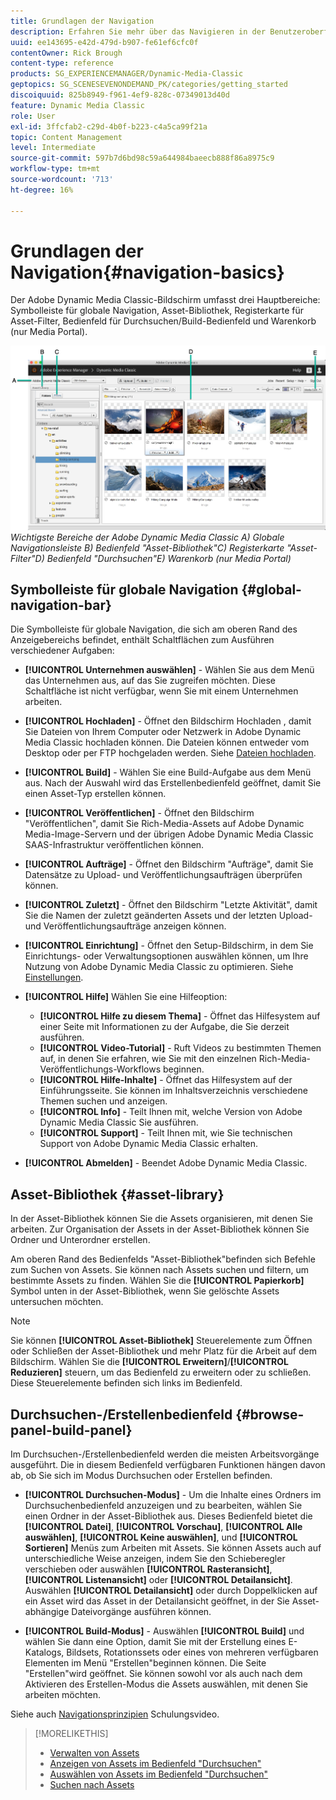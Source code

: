 ```yaml
---
title: Grundlagen der Navigation
description: Erfahren Sie mehr über das Navigieren in der Benutzeroberfläche von Adobe Dynamic Media Classic.
uuid: ee143695-e42d-479d-b907-fe61ef6cfc0f
contentOwner: Rick Brough
content-type: reference
products: SG_EXPERIENCEMANAGER/Dynamic-Media-Classic
geptopics: SG_SCENESEVENONDEMAND_PK/categories/getting_started
discoiquuid: 825b8949-f961-4ef9-828c-07349013d40d
feature: Dynamic Media Classic
role: User
exl-id: 3ffcfab2-c29d-4b0f-b223-c4a5ca99f21a
topic: Content Management
level: Intermediate
source-git-commit: 597b7d6bd98c59a644984baeecb888f86a8975c9
workflow-type: tm+mt
source-wordcount: '713'
ht-degree: 16%

---
```


# Grundlagen der Navigation{#navigation-basics}

Der Adobe Dynamic Media Classic-Bildschirm umfasst drei Hauptbereiche: Symbolleiste für globale Navigation, Asset-Bibliothek, Registerkarte für Asset-Filter, Bedienfeld für Durchsuchen/Build-Bedienfeld und Warenkorb (nur Media Portal).

![Navigationsprinzipien](/help/using/assets/gs_navigation_basics_popup_popup.png)
*Wichtigste Bereiche der Adobe Dynamic Media Classic*
*A) Globale Navigationsleiste B) Bedienfeld &quot;Asset-Bibliothek&quot;C) Registerkarte &quot;Asset-Filter&quot;D) Bedienfeld &quot;Durchsuchen&quot;E) Warenkorb (nur Media Portal)*

## Symbolleiste für globale Navigation {#global-navigation-bar}

Die Symbolleiste für globale Navigation, die sich am oberen Rand des Anzeigebereichs befindet, enthält Schaltflächen zum Ausführen verschiedener Aufgaben:

* **[!UICONTROL Unternehmen auswählen]** - Wählen Sie aus dem Menü das Unternehmen aus, auf das Sie zugreifen möchten. Diese Schaltfläche ist nicht verfügbar, wenn Sie mit einem Unternehmen arbeiten.

* **[!UICONTROL Hochladen]** - Öffnet den Bildschirm Hochladen , damit Sie Dateien von Ihrem Computer oder Netzwerk in Adobe Dynamic Media Classic hochladen können. Die Dateien können entweder vom Desktop oder per FTP hochgeladen werden. Siehe [Dateien hochladen](/help/using/uploading-files.md).

* **[!UICONTROL Build]** - Wählen Sie eine Build-Aufgabe aus dem Menü aus. Nach der Auswahl wird das Erstellenbedienfeld geöffnet, damit Sie einen Asset-Typ erstellen können.

* **[!UICONTROL Veröffentlichen]** - Öffnet den Bildschirm &quot;Veröffentlichen&quot;, damit Sie Rich-Media-Assets auf Adobe Dynamic Media-Image-Servern und der übrigen Adobe Dynamic Media Classic SAAS-Infrastruktur veröffentlichen können.

* **[!UICONTROL Aufträge]** - Öffnet den Bildschirm &quot;Aufträge&quot;, damit Sie Datensätze zu Upload- und Veröffentlichungsaufträgen überprüfen können.

* **[!UICONTROL Zuletzt]** - Öffnet den Bildschirm &quot;Letzte Aktivität&quot;, damit Sie die Namen der zuletzt geänderten Assets und der letzten Upload- und Veröffentlichungsaufträge anzeigen können.

* **[!UICONTROL Einrichtung]** - Öffnet den Setup-Bildschirm, in dem Sie Einrichtungs- oder Verwaltungsoptionen auswählen können, um Ihre Nutzung von Adobe Dynamic Media Classic zu optimieren. Siehe [Einstellungen](/help/using/setup-basics.md).

* **[!UICONTROL Hilfe]** Wählen Sie eine Hilfeoption:

   * **[!UICONTROL Hilfe zu diesem Thema]** - Öffnet das Hilfesystem auf einer Seite mit Informationen zu der Aufgabe, die Sie derzeit ausführen.
   * **[!UICONTROL Video-Tutorial]** - Ruft Videos zu bestimmten Themen auf, in denen Sie erfahren, wie Sie mit den einzelnen Rich-Media-Veröffentlichungs-Workflows beginnen.
   * **[!UICONTROL Hilfe-Inhalte]** - Öffnet das Hilfesystem auf der Einführungsseite. Sie können im Inhaltsverzeichnis verschiedene Themen suchen und anzeigen.
   * **[!UICONTROL Info]** - Teilt Ihnen mit, welche Version von Adobe Dynamic Media Classic Sie ausführen.
   * **[!UICONTROL Support]** - Teilt Ihnen mit, wie Sie technischen Support von Adobe Dynamic Media Classic erhalten.

* **[!UICONTROL Abmelden]** - Beendet Adobe Dynamic Media Classic.

## Asset-Bibliothek {#asset-library}

In der Asset-Bibliothek können Sie die Assets organisieren, mit denen Sie arbeiten. Zur Organisation der Assets in der Asset-Bibliothek können Sie Ordner und Unterordner erstellen.

Am oberen Rand des Bedienfelds &quot;Asset-Bibliothek&quot;befinden sich Befehle zum Suchen von Assets. Sie können nach Assets suchen und filtern, um bestimmte Assets zu finden. Wählen Sie die **[!UICONTROL Papierkorb]** Symbol unten in der Asset-Bibliothek, wenn Sie gelöschte Assets untersuchen möchten.

>[!NOTE]
>
>Sie können **[!UICONTROL Asset-Bibliothek]** Steuerelemente zum Öffnen oder Schließen der Asset-Bibliothek und mehr Platz für die Arbeit auf dem Bildschirm. Wählen Sie die **[!UICONTROL Erweitern]**/**[!UICONTROL Reduzieren]** steuern, um das Bedienfeld zu erweitern oder zu schließen. Diese Steuerelemente befinden sich links im Bedienfeld.

## Durchsuchen-/Erstellenbedienfeld {#browse-panel-build-panel}

Im Durchsuchen-/Erstellenbedienfeld werden die meisten Arbeitsvorgänge ausgeführt. Die in diesem Bedienfeld verfügbaren Funktionen hängen davon ab, ob Sie sich im Modus Durchsuchen oder Erstellen befinden.

* **[!UICONTROL Durchsuchen-Modus]** - Um die Inhalte eines Ordners im Durchsuchenbedienfeld anzuzeigen und zu bearbeiten, wählen Sie einen Ordner in der Asset-Bibliothek aus. Dieses Bedienfeld bietet die **[!UICONTROL Datei]**, **[!UICONTROL Vorschau]**, **[!UICONTROL Alle auswählen]**, **[!UICONTROL Keine auswählen]**, und **[!UICONTROL Sortieren]** Menüs zum Arbeiten mit Assets. Sie können Assets auch auf unterschiedliche Weise anzeigen, indem Sie den Schieberegler verschieben oder auswählen **[!UICONTROL Rasteransicht]**, **[!UICONTROL Listenansicht]** oder **[!UICONTROL Detailansicht]**. Auswählen **[!UICONTROL Detailansicht]** oder durch Doppelklicken auf ein Asset wird das Asset in der Detailansicht geöffnet, in der Sie Asset-abhängige Dateivorgänge ausführen können.

* **[!UICONTROL Build-Modus]** - Auswählen **[!UICONTROL Build]** und wählen Sie dann eine Option, damit Sie mit der Erstellung eines E-Katalogs, Bildsets, Rotationssets oder eines von mehreren verfügbaren Elementen im Menü &quot;Erstellen&quot;beginnen können. Die Seite &quot;Erstellen&quot;wird geöffnet. Sie können sowohl vor als auch nach dem Aktivieren des Erstellen-Modus die Assets auswählen, mit denen Sie arbeiten möchten.

Siehe auch [Navigationsprinzipien](https://s7d5.scene7.com/s7viewers/html5/VideoViewer.html?videoserverurl=https://s7d5.scene7.com/is/content/&amp;emailurl=https://s7d5.scene7.com/s7/emailFriend&amp;serverUrl=https://s7d5.scene7.com/is/image/&amp;config=Scene7SharedAssets/Universal_HTML5_Video&amp;contenturl=https://s7d5.scene7.com/skins/&amp;asset=S7tutorials/571_Navigation%20Basics_converted%20renamed_Getting%20Started-AVS) Schulungsvideo.

>[!MORELIKETHIS]
>
>* [Verwalten von Assets](about-managing-assets.md)
>* [Anzeigen von Assets im Bedienfeld &quot;Durchsuchen&quot;](viewing-assets-browse-panel.md#viewing_assets_in_the_browse_panel)
>* [Auswählen von Assets im Bedienfeld &quot;Durchsuchen&quot;](selecting-assets-browse-panel.md#selecting_assets_in_the_browse_panel)
>* [Suchen nach Assets](searching-assets.md#searching_assets)
